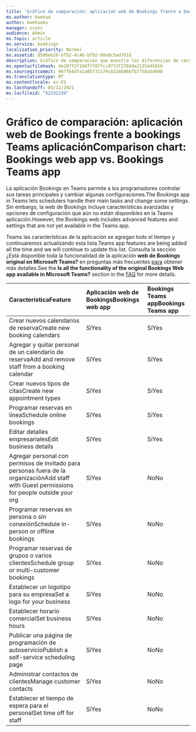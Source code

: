 ```yaml
---
title: 'Gráfico de comparación: aplicación web de Bookings frente a bookings Teams aplicación'
ms.author: kwekua
author: kwekuako
manager: scotv
audience: Admin
ms.topic: article
ms.service: bookings
localization_priority: Normal
ms.assetid: d586eb28-b752-4c46-bf92-00a0c5ad781d
description: Gráfico de comparación que muestra las diferencias de características entre la aplicación web de Bookings y la aplicación Teams Bookings.
ms.openlocfilehash: de207f2f194fff07fcc07f2f278d4a2135d4585b
ms.sourcegitcommit: 967f64dfa1a05f31179c8316b96bfb7758a5d990
ms.translationtype: MT
ms.contentlocale: es-ES
ms.lasthandoff: 05/12/2021
ms.locfileid: "52332239"
---
```

# <a name="comparison-chart-bookings-web-app-vs-bookings-teams-app"></a><span data-ttu-id="fbd45-103">Gráfico de comparación: aplicación web de Bookings frente a bookings Teams aplicación</span><span class="sxs-lookup"><span data-stu-id="fbd45-103">Comparison chart: Bookings web app vs. Bookings Teams app</span></span>

<span data-ttu-id="fbd45-104">La aplicación Bookings en Teams permite a los programadores controlar sus tareas principales y cambiar algunas configuraciones.</span><span class="sxs-lookup"><span data-stu-id="fbd45-104">The Bookings app in Teams lets schedulers handle their main tasks and change some settings.</span></span> <span data-ttu-id="fbd45-105">Sin embargo, la web de Bookings incluye características avanzadas y opciones de configuración que aún no están disponibles en la Teams aplicación.</span><span class="sxs-lookup"><span data-stu-id="fbd45-105">However, the Bookings web includes advanced features and settings that are not yet available in the Teams app.</span></span>

<span data-ttu-id="fbd45-106">Teams las características de la aplicación se agregan todo el tiempo y continuaremos actualizando esta lista.</span><span class="sxs-lookup"><span data-stu-id="fbd45-106">Teams app features are being added all the time and we will continue to update this list.</span></span> <span data-ttu-id="fbd45-107">Consulta la sección ¿Está disponible toda la funcionalidad de la aplicación **web de Bookings original en Microsoft Teams?** en preguntas más frecuentes [para](bookings-faq.yml) obtener más detalles.</span><span class="sxs-lookup"><span data-stu-id="fbd45-107">See the **Is all the functionality of the original Bookings Web app available in Microsoft Teams?** section in the [FAQ](bookings-faq.yml) for more details.</span></span>

| <span data-ttu-id="fbd45-108">Característica</span><span class="sxs-lookup"><span data-stu-id="fbd45-108">Feature</span></span> | <span data-ttu-id="fbd45-109">Aplicación web de Bookings</span><span class="sxs-lookup"><span data-stu-id="fbd45-109">Bookings web app</span></span> | <span data-ttu-id="fbd45-110">Bookings Teams app</span><span class="sxs-lookup"><span data-stu-id="fbd45-110">Bookings Teams app</span></span> |
|:---|:---|:---|
| <span data-ttu-id="fbd45-111">Crear nuevos calendarios de reserva</span><span class="sxs-lookup"><span data-stu-id="fbd45-111">Create new booking calendars</span></span> | <span data-ttu-id="fbd45-112">Sí</span><span class="sxs-lookup"><span data-stu-id="fbd45-112">Yes</span></span> | <span data-ttu-id="fbd45-113">Sí</span><span class="sxs-lookup"><span data-stu-id="fbd45-113">Yes</span></span> |
| <span data-ttu-id="fbd45-114">Agregar y quitar personal de un calendario de reserva</span><span class="sxs-lookup"><span data-stu-id="fbd45-114">Add and remove staff from a booking calendar</span></span> | <span data-ttu-id="fbd45-115">Sí</span><span class="sxs-lookup"><span data-stu-id="fbd45-115">Yes</span></span> | <span data-ttu-id="fbd45-116">Sí</span><span class="sxs-lookup"><span data-stu-id="fbd45-116">Yes</span></span> |
| <span data-ttu-id="fbd45-117">Crear nuevos tipos de citas</span><span class="sxs-lookup"><span data-stu-id="fbd45-117">Create new appointment types</span></span> | <span data-ttu-id="fbd45-118">Sí</span><span class="sxs-lookup"><span data-stu-id="fbd45-118">Yes</span></span> | <span data-ttu-id="fbd45-119">Sí</span><span class="sxs-lookup"><span data-stu-id="fbd45-119">Yes</span></span> |
| <span data-ttu-id="fbd45-120">Programar reservas en línea</span><span class="sxs-lookup"><span data-stu-id="fbd45-120">Schedule online bookings</span></span> | <span data-ttu-id="fbd45-121">Sí</span><span class="sxs-lookup"><span data-stu-id="fbd45-121">Yes</span></span> | <span data-ttu-id="fbd45-122">Sí</span><span class="sxs-lookup"><span data-stu-id="fbd45-122">Yes</span></span> |
| <span data-ttu-id="fbd45-123">Editar detalles empresariales</span><span class="sxs-lookup"><span data-stu-id="fbd45-123">Edit business details</span></span> | <span data-ttu-id="fbd45-124">Sí</span><span class="sxs-lookup"><span data-stu-id="fbd45-124">Yes</span></span> | <span data-ttu-id="fbd45-125">Sí</span><span class="sxs-lookup"><span data-stu-id="fbd45-125">Yes</span></span> |
| <span data-ttu-id="fbd45-126">Agregar personal con permisos de invitado para personas fuera de la organización</span><span class="sxs-lookup"><span data-stu-id="fbd45-126">Add staff with Guest permissions for people outside your org</span></span> | <span data-ttu-id="fbd45-127">Sí</span><span class="sxs-lookup"><span data-stu-id="fbd45-127">Yes</span></span> | <span data-ttu-id="fbd45-128">No</span><span class="sxs-lookup"><span data-stu-id="fbd45-128">No</span></span> |
| <span data-ttu-id="fbd45-129">Programar reservas en persona o sin conexión</span><span class="sxs-lookup"><span data-stu-id="fbd45-129">Schedule in-person or offline bookings</span></span> | <span data-ttu-id="fbd45-130">Sí</span><span class="sxs-lookup"><span data-stu-id="fbd45-130">Yes</span></span> | <span data-ttu-id="fbd45-131">No</span><span class="sxs-lookup"><span data-stu-id="fbd45-131">No</span></span> |
| <span data-ttu-id="fbd45-132">Programar reservas de grupos o varios clientes</span><span class="sxs-lookup"><span data-stu-id="fbd45-132">Schedule group or multi-customer bookings</span></span> | <span data-ttu-id="fbd45-133">Sí</span><span class="sxs-lookup"><span data-stu-id="fbd45-133">Yes</span></span> | <span data-ttu-id="fbd45-134">No</span><span class="sxs-lookup"><span data-stu-id="fbd45-134">No</span></span> |
| <span data-ttu-id="fbd45-135">Establecer un logotipo para su empresa</span><span class="sxs-lookup"><span data-stu-id="fbd45-135">Set a logo for your business</span></span> | <span data-ttu-id="fbd45-136">Sí</span><span class="sxs-lookup"><span data-stu-id="fbd45-136">Yes</span></span> | <span data-ttu-id="fbd45-137">No</span><span class="sxs-lookup"><span data-stu-id="fbd45-137">No</span></span> |
| <span data-ttu-id="fbd45-138">Establecer horario comercial</span><span class="sxs-lookup"><span data-stu-id="fbd45-138">Set business hours</span></span> | <span data-ttu-id="fbd45-139">Sí</span><span class="sxs-lookup"><span data-stu-id="fbd45-139">Yes</span></span> | <span data-ttu-id="fbd45-140">No</span><span class="sxs-lookup"><span data-stu-id="fbd45-140">No</span></span> |
| <span data-ttu-id="fbd45-141">Publicar una página de programación de autoservicio</span><span class="sxs-lookup"><span data-stu-id="fbd45-141">Publish a self-service scheduling page</span></span> | <span data-ttu-id="fbd45-142">Sí</span><span class="sxs-lookup"><span data-stu-id="fbd45-142">Yes</span></span> | <span data-ttu-id="fbd45-143">No</span><span class="sxs-lookup"><span data-stu-id="fbd45-143">No</span></span> |
| <span data-ttu-id="fbd45-144">Administrar contactos de clientes</span><span class="sxs-lookup"><span data-stu-id="fbd45-144">Manage customer contacts</span></span> | <span data-ttu-id="fbd45-145">Sí</span><span class="sxs-lookup"><span data-stu-id="fbd45-145">Yes</span></span> | <span data-ttu-id="fbd45-146">No</span><span class="sxs-lookup"><span data-stu-id="fbd45-146">No</span></span> |
| <span data-ttu-id="fbd45-147">Establecer el tiempo de espera para el personal</span><span class="sxs-lookup"><span data-stu-id="fbd45-147">Set time off for staff</span></span> | <span data-ttu-id="fbd45-148">Sí</span><span class="sxs-lookup"><span data-stu-id="fbd45-148">Yes</span></span> | <span data-ttu-id="fbd45-149">No</span><span class="sxs-lookup"><span data-stu-id="fbd45-149">No</span></span> |
